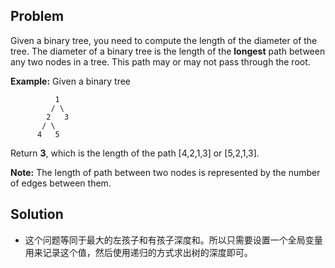 ## Problem

Given a binary tree, you need to compute the length of the diameter of the tree. The diameter of a binary tree is the length of the **longest** path between any two nodes in a tree. This path may or may not pass through the root.

**Example:**
Given a binary tree 

```
          1
         / \
        2   3
       / \     
      4   5    
```



Return **3**, which is the length of the path [4,2,1,3] or [5,2,1,3].

**Note:** The length of path between two nodes is represented by the number of edges between them.



## Solution

* 这个问题等同于最大的左孩子和有孩子深度和。所以只需要设置一个全局变量用来记录这个值，然后使用递归的方式求出树的深度即可。